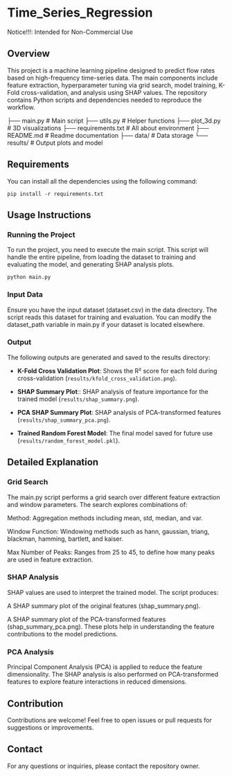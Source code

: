 # Time_Series_Regression

Notice!!!: Intended for Non-Commercial Use  

## Overview 

This project is a machine learning pipeline designed to predict flow rates based on high-frequency time-series data. The main components include feature extraction, hyperparameter tuning via grid search, model training, K-Fold cross-validation, and analysis using SHAP values. The repository contains Python scripts and dependencies needed to reproduce the workflow.


├── main.py              # Main script
├── utils.py             # Helper functions
├── plot_3d.py           # 3D visualizations
├── requirements.txt     # All about environment
├── README.md            # Readme documentation
├── data/                # Data storage
└── results/             # Output plots and model

## Requirements

You can install all the dependencies using the following command:

   ```
   pip install -r requirements.txt
   ```

## Usage Instructions

### Running the Project

To run the project, you need to execute the main script. This script will handle the entire pipeline, from loading the dataset to training and evaluating the model, and generating SHAP analysis plots.

   ```
   python main.py
   ```

### Input Data

Ensure you have the input dataset (dataset.csv) in the data directory. The script reads this dataset for training and evaluation. You can modify the dataset_path variable in main.py if your dataset is located elsewhere.


### Output

The following outputs are generated and saved to the results directory:

- **K-Fold Cross Validation Plot**: Shows the R² score for each fold during cross-validation (`results/kfold_cross_validation.png`).

- **SHAP Summary Plot**:: SHAP analysis of feature importance for the trained model (`results/shap_summary.png`).

- **PCA SHAP Summary Plot**: SHAP analysis of PCA-transformed features (`results/shap_summary_pca.png`).

- **Trained Random Forest Model**: The final model saved for future use (`results/random_forest_model.pkl`).

## Detailed Explanation

### Grid Search

The main.py script performs a grid search over different feature extraction and window parameters. The search explores combinations of:

Method: Aggregation methods including mean, std, median, and var.

Window Function: Windowing methods such as hann, gaussian, triang, blackman, hamming, bartlett, and kaiser.

Max Number of Peaks: Ranges from 25 to 45, to define how many peaks are used in feature extraction.

### SHAP Analysis

SHAP values are used to interpret the trained model. The script produces:

A SHAP summary plot of the original features (shap_summary.png).

A SHAP summary plot of the PCA-transformed features (shap_summary_pca.png). These plots help in understanding the feature contributions to the model predictions.


### PCA Analysis

Principal Component Analysis (PCA) is applied to reduce the feature dimensionality. The SHAP analysis is also performed on PCA-transformed features to explore feature interactions in reduced dimensions.


## Contribution

Contributions are welcome! Feel free to open issues or pull requests for suggestions or improvements.

## Contact

For any questions or inquiries, please contact the repository owner.